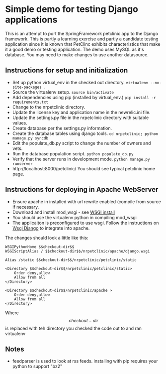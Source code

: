 
Simple demo for testing Django applications
===========================================

This is an attempt to port the SpringFramework petclinic app
to the Django framework.  This is partly a learning exercise
and partly a candidate testing application since it is known
that PetClinc exhibits characteristics that make it a good
demo or testing application.
The demo uses MySQL as it's database.  You may need to make changes to use
another datasource.

Instructions for setup and initialization
-----------------------------------------

 * Set up python virtual_env in the checked out directory.
        `virtualenv --no-site-packages .`
 * Source the virtualenv setup.
        `source bin/activate`
 * Add dependencies using pip (installed by virtual_env.)
        `pip install -r requirements.txt`
 * Change to the nrpetclinic directory.
 * Update the license key and application name in the newrelic.ini file.
 * Update the settings.py file in the nrpetclinic directory with suitable values.
 * Create database per the settings.py information.
 * Create the database tables using django tools.
        `cd nrpetclinic; python manage.py syncdb`
 * Edit the populate_db.py script to change the number of owners and vets.
 * Run the database population script.
        `python populate_db.py`
 * Verify that the server runs in development mode.
        `python manage.py runserver`
 * http://localhost:8000/petclinic/ You should see typical petclinic home page.


Instructions for deploying in Apache WebServer
-----------------------------------------------

 * Ensure apache in installed with url rewrite enabled (compile from source if necessary.
 * Download and install mod_wsgi - see [WSGI install](http://code.google.com/p/modwsgi/wiki/QuickInstallationGuide)
 * You should use the virtualenv python in compiling mod_wsgi
 * The applicaiton is preconfigured to use wsgi.  Follow the instructions on
[Wsgi Django](http://code.google.com/p/modwsgi/wiki/IntegrationWithDjango) to integrate into apache.

The changes should look a little like this:

    WSGIPythonHome $$checkout-dir$$
    WSGIScriptAlias / $$checkout-dir$$/nrpetclinic/apache/django.wsgi

    Alias /static $$checkout-dir$$/nrpetclinic/petclinic/static

    <Directory $$checkout-dir$$/nrpetclinic/petclinic/static>
        Order deny,allow
        Allow from all
    </Directory>

    <Directory $$checkout-dir$$/nrpetclinic/apache >
        Order deny,allow
        Allow from all
    </Directory>

Where $$checkout-dir$$ is replaced with teh directory you checked the code out to and ran virtualenv

Notes
------------------------------------------------
 * feedparser is used to look at rss feeds.  installing with pip requires your python to support "bz2" 